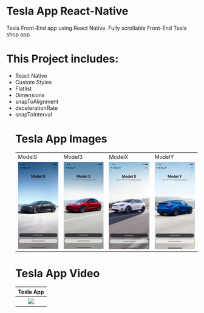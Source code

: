 # Tesla App React-Native
Tesla Front-End app using React Native. Fully scrollable Front-End Tesla shop app. 

# This Project includes:
<ul>
  <li> React Native </li>
  <li> Custom Styles </li>
  <li> Flatlist </li>
  <li> Dimensions </li>
  <li> snapToAlignment </li>
  <li> decelerationRate</li>
  <li> snapToInterval </li>
  

# Tesla App Images
<table>
  <tr>
    <td>ModelS</td>
     <td>Model3</td>
     <td>ModelX</td>
     <td>ModelY</td>
  </tr>
  <tr>
    <td><img src="./modelS.png" width="100%" /></td>
    <td><img src="./model3.png" width="100%" /></td>
    <td><img src="./modelX.png" width="100%" /></td>
    <td><img src="./modelY.png" width="100%" /></td>
  </tr>
 </table>
 
 # Tesla App Video

<table style="text-align:center">
  <tr>
    <th>Tesla App</th>
  </tr>
    <tr>
       <th><img src="./tesla-app-gif.gif" width="100%" /></th>
    </tr>
</table>
